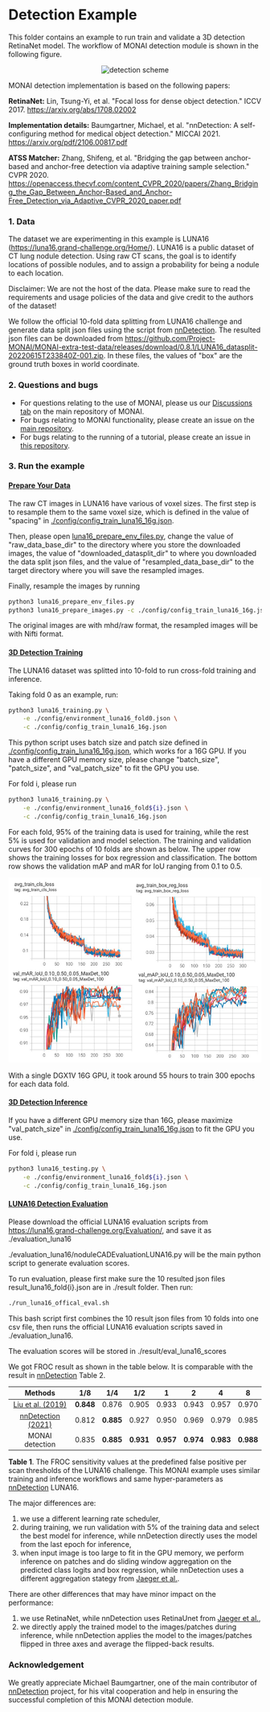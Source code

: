 # Detection Example
This folder contains an example to run train and validate a 3D detection RetinaNet model.
The workflow of MONAI detection module is shown in the following figure.
<p align="center">
  <img src="https://github.com/Project-MONAI/MONAI/blob/dev/docs/images/detection.png" alt="detection scheme")
</p>

MONAI detection implementation is based on the following papers:

**RetinaNet:** Lin, Tsung-Yi, et al. "Focal loss for dense object detection." ICCV 2017. https://arxiv.org/abs/1708.02002

**Implementation details:** Baumgartner, Michael, et al. "nnDetection: A self-configuring method for medical object detection." MICCAI 2021. https://arxiv.org/pdf/2106.00817.pdf

**ATSS Matcher:** Zhang, Shifeng, et al. "Bridging the gap between anchor-based and anchor-free detection via adaptive training sample selection." CVPR 2020. https://openaccess.thecvf.com/content_CVPR_2020/papers/Zhang_Bridging_the_Gap_Between_Anchor-Based_and_Anchor-Free_Detection_via_Adaptive_CVPR_2020_paper.pdf

### 1. Data

The dataset we are experimenting in this example is LUNA16 (https://luna16.grand-challenge.org/Home/).
LUNA16 is a public dataset of CT lung nodule detection. Using raw CT scans, the goal is to identify locations of possible nodules, and to assign a probability for being a nodule to each location.

Disclaimer: We are not the host of the data. Please make sure to read the requirements and usage policies of the data and give credit to the authors of the dataset!

We follow the official 10-fold data splitting from LUNA16 challenge and generate data split json files using the script from [nnDetection](https://github.com/MIC-DKFZ/nnDetection/blob/main/projects/Task016_Luna/scripts/prepare.py).
The resulted json files can be downloaded from https://github.com/Project-MONAI/MONAI-extra-test-data/releases/download/0.8.1/LUNA16_datasplit-20220615T233840Z-001.zip.
In these files, the values of "box" are the ground truth boxes in world coordinate.

### 2. Questions and bugs

- For questions relating to the use of MONAI, please us our [Discussions tab](https://github.com/Project-MONAI/MONAI/discussions) on the main repository of MONAI.
- For bugs relating to MONAI functionality, please create an issue on the [main repository](https://github.com/Project-MONAI/MONAI/issues).
- For bugs relating to the running of a tutorial, please create an issue in [this repository](https://github.com/Project-MONAI/Tutorials/issues).

### 3. Run the example
#### [Prepare Your Data](./luna16_prepare_images.py)

The raw CT images in LUNA16 have various of voxel sizes. The first step is to resample them to the same voxel size, which is defined in the value of "spacing" in [./config/config_train_luna16_16g.json](./config/config_train_luna16_16g.json).

Then, please open [luna16_prepare_env_files.py](luna16_prepare_env_files.py), change the value of "raw_data_base_dir" to the directory where you store the downloaded images, the value of "downloaded_datasplit_dir" to where you downloaded the data split json files, and the value of "resampled_data_base_dir" to the target directory where you will save the resampled images.

Finally, resample the images by running
```bash
python3 luna16_prepare_env_files.py
python3 luna16_prepare_images.py -c ./config/config_train_luna16_16g.json
```

The original images are with mhd/raw format, the resampled images will be with Nifti format.

#### [3D Detection Training](./luna16_training.py)

The LUNA16 dataset was splitted into 10-fold to run cross-fold training and inference.

Taking fold 0 as an example, run:
```bash
python3 luna16_training.py \
    -e ./config/environment_luna16_fold0.json \
    -c ./config/config_train_luna16_16g.json
```

This python script uses batch size and patch size defined in [./config/config_train_luna16_16g.json](./config/config_train_luna16_16g.json), which works for a 16G GPU.
If you have a different GPU memory size, please change "batch_size", "patch_size", and "val_patch_size" to fit the GPU you use.

For fold i, please run
```bash
python3 luna16_training.py \
    -e ./config/environment_luna16_fold${i}.json \
    -c ./config/config_train_luna16_16g.json
```

For each fold, 95% of the training data is used for training, while the rest 5% is used for validation and model selection.
The training and validation curves for 300 epochs of 10 folds are shown as below. The upper row shows the training losses for box regression and classification. The bottom row shows the validation mAP and mAR for IoU ranging from 0.1 to 0.5.
<p align="center">
  <img src="luna16_tfevent.png" alt="detection train curve")
</p>

With a single DGX1V 16G GPU, it took around 55 hours to train 300 epochs for each data fold.

#### [3D Detection Inference](./luna16_testing.py)

If you have a different GPU memory size than 16G, please maximize "val_patch_size" in [./config/config_train_luna16_16g.json](./config/config_train_luna16_16g.json) to fit the GPU you use.

For fold i, please run
```bash
python3 luna16_testing.py \
    -e ./config/environment_luna16_fold${i}.json \
    -c ./config/config_train_luna16_16g.json
```

#### [LUNA16 Detection Evaluation](./run_luna16_offical_eval.sh)
Please download the official LUNA16 evaluation scripts from https://luna16.grand-challenge.org/Evaluation/,
and save it as ./evaluation_luna16

./evaluation_luna16/noduleCADEvaluationLUNA16.py will be the main python script to generate evaluation scores.

To run evaluation, please first make sure the 10 resulted json files result_luna16_fold{i}.json are in ./result folder.
Then run:
```bash
./run_luna16_offical_eval.sh
```

This bash script first combines the 10 result json files from 10 folds into one csv file,
then runs the official LUNA16 evaluation scripts saved in ./evaluation_luna16.

The evaluation scores will be stored in ./result/eval_luna16_scores

We got FROC result as shown in the table below. It is comparable with the result in [nnDetection](https://arxiv.org/pdf/2106.00817.pdf) Table 2.

| Methods             | 1/8   | 1/4   | 1/2   | 1     | 2     | 4     | 8     |
| :---:               | :---: | :---: | :---: | :---: | :---: | :---: | :---: |
| [Liu et al. (2019)](https://arxiv.org/pdf/1906.03467.pdf)   | **0.848** | 0.876 | 0.905 | 0.933 | 0.943 | 0.957 | 0.970 |
| [nnDetection (2021)](https://arxiv.org/pdf/2106.00817.pdf)  | 0.812 | **0.885** | 0.927 | 0.950 | 0.969 | 0.979 | 0.985 |
| MONAI detection     | 0.835 | **0.885** | **0.931** | **0.957** | **0.974** | **0.983** | **0.988** |

**Table 1**. The FROC sensitivity values at the predefined false positive per scan thresholds of the LUNA16 challenge.
This MONAI example uses similar training and inference workflows and same hyper-parameters as [nnDetection](https://github.com/MIC-DKFZ/nnDetection) LUNA16.

The major differences are:
1) we use a different learning rate scheduler,
2) during training, we run validation with 5% of the training data and select the best model for inference, while nnDetection directly uses the model from the last epoch for inference,
3) when input image is too large to fit in the GPU memory, we perform inference on patches and do sliding window aggregation on the predicted class logits and box regression, while nnDetection uses a different aggregation stategy from [Jaeger et al.](http://proceedings.mlr.press/v116/jaeger20a/jaeger20a.pdf).

There are other differences that may have minor impact on the performance:
1) we use RetinaNet, while nnDetection uses RetinaUnet from [Jaeger et al.](http://proceedings.mlr.press/v116/jaeger20a/jaeger20a.pdf),
2) we directly apply the trained model to the images/patches during inference, while nnDetection applies the model to the images/patches flipped in three axes and average the flipped-back results.


### Acknowledgement
We greatly appreciate Michael Baumgartner, one of the main contributor of [nnDetection](https://github.com/MIC-DKFZ/nnDetection) project, for his vital cooperation and help in ensuring the successful completion of this MONAI detection module.
